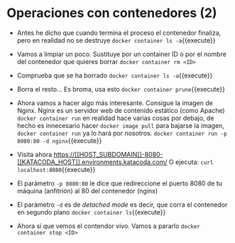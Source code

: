 # Operaciones con contenedores (2)

- Antes he dicho que cuando termina el proceso el contenedor finaliza, pero en realidad no se destruye
`docker container ls -a`{{execute}}
- Vamos a limpiar un poco. Sustituye <ID> por un container ID o por el nombre del contenedor que quieres borrar
`docker container rm <ID>`
- Comprueba que se ha borrado
`docker container ls -a`{{execute}}
- Borra el resto...                      Es broma, usa esto
`docker container prune`{{execute}}

- Ahora vamos a hacer algo más interesante. Consigue la imagen de Nginx.
Nginx es un servidor web de contenido estático (como Apache)
`docker container run` en realidad hace varias cosas por debajo, de hecho es innecesario hacer `docker image pull` para bajarse la imagen, `docker container run` ya lo hará por nosotros.
`docker container run -p 8080:80 -d nginx`{{execute}}
- Visita ahora [https://[[HOST_SUBDOMAIN]]-8080-[[KATACODA_HOST]].environments.katacoda.com/](https://[[HOST_SUBDOMAIN]]-8080-[[KATACODA_HOST]].environments.katacoda.com/) O ejecuta:
`curl localhost:8080`{{execute}}
- El parámetro `-p 8080:80` le dice que redireccione el puerto 8080 de tu máquina (anfitrión) al 80 del contenedor (nginx)
- El parámetro `-d` es de *detached mode* es decir, que corra el contenedor en segundo plano
`docker container ls`{{execute}}
- Ahora sí que vemos el contendor vivo. Vamos a pararlo
`docker container stop <ID> `

